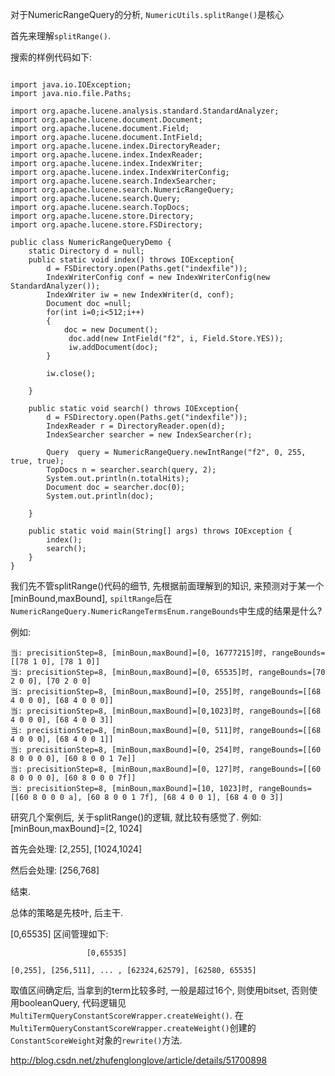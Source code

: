 对于NumericRangeQuery的分析, `NumericUtils.splitRange()`是核心

首先来理解`splitRange()`.

 搜索的样例代码如下:
```

import java.io.IOException;
import java.nio.file.Paths;

import org.apache.lucene.analysis.standard.StandardAnalyzer;
import org.apache.lucene.document.Document;
import org.apache.lucene.document.Field;
import org.apache.lucene.document.IntField;
import org.apache.lucene.index.DirectoryReader;
import org.apache.lucene.index.IndexReader;
import org.apache.lucene.index.IndexWriter;
import org.apache.lucene.index.IndexWriterConfig;
import org.apache.lucene.search.IndexSearcher;
import org.apache.lucene.search.NumericRangeQuery;
import org.apache.lucene.search.Query;
import org.apache.lucene.search.TopDocs;
import org.apache.lucene.store.Directory;
import org.apache.lucene.store.FSDirectory;

public class NumericRangeQueryDemo {
	static Directory d = null;
	public static void index() throws IOException{
		d = FSDirectory.open(Paths.get("indexfile"));
		IndexWriterConfig conf = new IndexWriterConfig(new StandardAnalyzer());
		IndexWriter iw = new IndexWriter(d, conf);
		Document doc =null;
		for(int i=0;i<512;i++)
		{
			doc = new Document();
			 doc.add(new IntField("f2", i, Field.Store.YES));
			 iw.addDocument(doc);
		}
	   
		iw.close();

	}
	
	public static void search() throws IOException{
		d = FSDirectory.open(Paths.get("indexfile"));
		IndexReader r = DirectoryReader.open(d);
		IndexSearcher searcher = new IndexSearcher(r);
		
		Query  query = NumericRangeQuery.newIntRange("f2", 0, 255, true, true);
		TopDocs n = searcher.search(query, 2);
		System.out.println(n.totalHits);
		Document doc = searcher.doc(0);
		System.out.println(doc);
		
	}
	
	public static void main(String[] args) throws IOException {
		index();
		search();
	}
}
```

我们先不管splitRange()代码的细节, 先根据前面理解到的知识, 来预测对于某一个[minBound,maxBound], `spiltRange`后在`NumericRangeQuery.NumericRangeTermsEnum.rangeBounds`中生成的结果是什么?

例如: 
```
当: precisitionStep=8, [minBoun,maxBound]=[0, 16777215]时, rangeBounds=[[78 1 0], [78 1 0]]
当: precisitionStep=8, [minBoun,maxBound]=[0, 65535]时, rangeBounds=[70 2 0 0], [70 2 0 0]
当: precisitionStep=8, [minBoun,maxBound]=[0, 255]时, rangeBounds=[[68 4 0 0 0], [68 4 0 0 0]]
当: precisitionStep=8, [minBoun,maxBound]=[0,1023]时, rangeBounds=[[68 4 0 0 0], [68 4 0 0 3]]
当: precisitionStep=8, [minBoun,maxBound]=[0, 511]时, rangeBounds=[[68 4 0 0 0], [68 4 0 0 1]]
当: precisitionStep=8, [minBoun,maxBound]=[0, 254]时, rangeBounds=[[60 8 0 0 0 0], [60 8 0 0 1 7e]]
当: precisitionStep=8, [minBoun,maxBound]=[0, 127]时, rangeBounds=[[60 8 0 0 0 0], [60 8 0 0 0 7f]]
当: precisitionStep=8, [minBoun,maxBound]=[10, 1023]时, rangeBounds=[[60 8 0 0 0 a], [60 8 0 0 1 7f], [68 4 0 0 1], [68 4 0 0 3]]
```
研究几个案例后, 关于splitRange()的逻辑, 就比较有感觉了. 例如: [minBoun,maxBound]=[2, 1024]

首先会处理: [2,255], [1024,1024]

然后会处理: [256,768]

结束.

总体的策略是先枝叶, 后主干.

[0,65535] 区间管理如下:
```
                 [0,65535]

[0,255], [256,511], ... , [62324,62579], [62580, 65535]

```

取值区间确定后, 当拿到的term比较多时, 一般是超过16个, 则使用bitset, 否则使用booleanQuery, 代码逻辑见`MultiTermQueryConstantScoreWrapper.createWeight()`. 在`MultiTermQueryConstantScoreWrapper.createWeight()`创建的`ConstantScoreWeight`对象的`rewrite()`方法.


http://blog.csdn.net/zhufenglonglove/article/details/51700898


